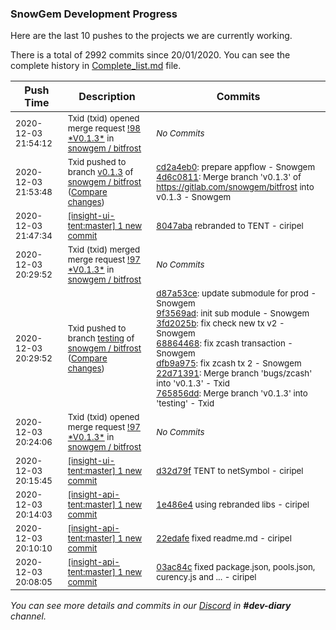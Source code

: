 
### SnowGem Development Progress

Here are the last 10 pushes to the projects we are currently working.

There is a total of 2992 commits since 20/01/2020. You can see the complete history in
 [Complete_list.md](Complete_list.md) file.

| Push Time | Description | Commits |
| --- | --- | --- |
| <sub>2020-12-03 21:54:12</sub> | <sub>Txid (txid) opened merge request [\!98 \*V0\.1\.3\*](https://gitlab.com/snowgem/bitfrost/-/merge_requests/98) in [snowgem / bitfrost](https://gitlab.com/snowgem/bitfrost)</sub> | <sub>_No Commits_</sub> |
| <sub>2020-12-03 21:53:48</sub> | <sub>Txid pushed to branch [v0\.1\.3](https://gitlab.com/snowgem/bitfrost/commits/v0.1.3) of [snowgem / bitfrost](https://gitlab.com/snowgem/bitfrost) ([Compare changes](https://gitlab.com/snowgem/bitfrost/compare/22d7139108ccb60382fe3dabb03d4bdf58772e29...4d6c0811c7380fc6a1232cb6d32e1f5a1dc5ef9f))</sub> | <sub>[cd2a4eb0](https://gitlab.com/snowgem/bitfrost/-/commit/cd2a4eb0ecec6ba24a37db73e8ef21863142b84d): prepare appflow - Snowgem<br>[4d6c0811](https://gitlab.com/snowgem/bitfrost/-/commit/4d6c0811c7380fc6a1232cb6d32e1f5a1dc5ef9f): Merge branch 'v0.1.3' of https://gitlab.com/snowgem/bitfrost into v0.1.3 - Snowgem</sub> |
| <sub>2020-12-03 21:47:34</sub> | <sub>[[insight-ui-tent:master] 1 new commit](https://github.com/TENTOfficial/insight-ui-tent/commit/8047abab90378b99307d86cab121c2effd166253)</sub> | <sub>[8047aba](https://github.com/TENTOfficial/insight-ui-tent/commit/8047abab90378b99307d86cab121c2effd166253) rebranded to TENT - ciripel</sub> |
| <sub>2020-12-03 20:29:52</sub> | <sub>Txid (txid) merged merge request [\!97 \*V0\.1\.3\*](https://gitlab.com/snowgem/bitfrost/-/merge_requests/97) in [snowgem / bitfrost](https://gitlab.com/snowgem/bitfrost)</sub> | <sub>_No Commits_</sub> |
| <sub>2020-12-03 20:29:52</sub> | <sub>Txid pushed to branch [testing](https://gitlab.com/snowgem/bitfrost/commits/testing) of [snowgem / bitfrost](https://gitlab.com/snowgem/bitfrost) ([Compare changes](https://gitlab.com/snowgem/bitfrost/compare/9107e01db4df09c6a39c9b0cdb7bc96f020fed62...765856dd6fbc4852eb76741c0e0c74e54e5d4d12))</sub> | <sub>[d87a53ce](https://gitlab.com/snowgem/bitfrost/-/commit/d87a53cec9a85dcc262bc83d62e55c70196332b9): update submodule for prod - Snowgem<br>[9f3569ad](https://gitlab.com/snowgem/bitfrost/-/commit/9f3569ad88903e8068339403b56b9dbafd49704b): init sub module - Snowgem<br>[3fd2025b](https://gitlab.com/snowgem/bitfrost/-/commit/3fd2025b69a6f2123829ed05797a79331b071b71): fix check new tx v2 - Snowgem<br>[68864468](https://gitlab.com/snowgem/bitfrost/-/commit/68864468996517ac1d34dd03931d08c244dcea30): fix zcash transaction - Snowgem<br>[dfb9a975](https://gitlab.com/snowgem/bitfrost/-/commit/dfb9a975b392312ced39ca997b6d9d1e217a5329): fix zcash tx 2 - Snowgem<br>[22d71391](https://gitlab.com/snowgem/bitfrost/-/commit/22d7139108ccb60382fe3dabb03d4bdf58772e29): Merge branch 'bugs/zcash' into 'v0.1.3' - Txid<br>[765856dd](https://gitlab.com/snowgem/bitfrost/-/commit/765856dd6fbc4852eb76741c0e0c74e54e5d4d12): Merge branch 'v0.1.3' into 'testing' - Txid</sub> |
| <sub>2020-12-03 20:24:06</sub> | <sub>Txid (txid) opened merge request [\!97 \*V0\.1\.3\*](https://gitlab.com/snowgem/bitfrost/-/merge_requests/97) in [snowgem / bitfrost](https://gitlab.com/snowgem/bitfrost)</sub> | <sub>_No Commits_</sub> |
| <sub>2020-12-03 20:15:45</sub> | <sub>[[insight-ui-tent:master] 1 new commit](https://github.com/TENTOfficial/insight-ui-tent/commit/d32d79fecbdc931d290e822ddcea5ae634fccbf6)</sub> | <sub>[d32d79f](https://github.com/TENTOfficial/insight-ui-tent/commit/d32d79fecbdc931d290e822ddcea5ae634fccbf6) TENT to netSymbol - ciripel</sub> |
| <sub>2020-12-03 20:14:03</sub> | <sub>[[insight-api-tent:master] 1 new commit](https://github.com/TENTOfficial/insight-api-tent/commit/1e486e40d3518b8d419bdc0168827c90e9e5d572)</sub> | <sub>[1e486e4](https://github.com/TENTOfficial/insight-api-tent/commit/1e486e40d3518b8d419bdc0168827c90e9e5d572) using rebranded libs - ciripel</sub> |
| <sub>2020-12-03 20:10:10</sub> | <sub>[[insight-api-tent:master] 1 new commit](https://github.com/TENTOfficial/insight-api-tent/commit/22edafea97025a261d894525fbf5f2131f675256)</sub> | <sub>[22edafe](https://github.com/TENTOfficial/insight-api-tent/commit/22edafea97025a261d894525fbf5f2131f675256) fixed readme.md - ciripel</sub> |
| <sub>2020-12-03 20:08:05</sub> | <sub>[[insight-api-tent:master] 1 new commit](https://github.com/TENTOfficial/insight-api-tent/commit/03ac84c8a447c0708050049704529c31cc917fb9)</sub> | <sub>[03ac84c](https://github.com/TENTOfficial/insight-api-tent/commit/03ac84c8a447c0708050049704529c31cc917fb9) fixed package.json, pools.json, curency.js and ... - ciripel</sub> |

_You can see more details and commits in our [Discord](https://discord.gg/zumGnbg) in **#dev-diary** channel._
